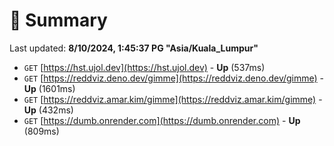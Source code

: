 # 📖 Summary
Last updated: **8/10/2024, 1:45:37 PG "Asia/Kuala_Lumpur"**

- `GET` [https://hst.ujol.dev](https://hst.ujol.dev) - **Up** (537ms)
- `GET` [https://reddviz.deno.dev/gimme](https://reddviz.deno.dev/gimme) - **Up** (1601ms)
- `GET` [https://reddviz.amar.kim/gimme](https://reddviz.amar.kim/gimme) - **Up** (432ms)
- `GET` [https://dumb.onrender.com](https://dumb.onrender.com) - **Up** (809ms)
